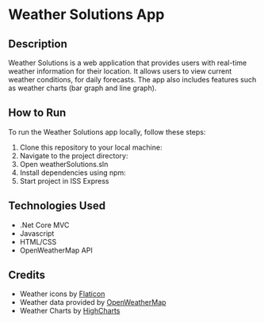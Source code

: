 # Weather Solutions App
## Description
Weather Solutions is a web application that provides users with real-time weather information for their location. 
It allows users to view current weather conditions, for daily forecasts. The app also includes features such as weather charts (bar graph and line graph).

## How to Run
To run the Weather Solutions app locally, follow these steps:

1. Clone this repository to your local machine: 
2. Navigate to the project directory:
3. Open weatherSolutions.sln
4. Install dependencies using npm:
5. Start project in ISS Express

## Technologies Used
- .Net Core MVC
- Javascript
- HTML/CSS
- OpenWeatherMap API

## Credits
- Weather icons by [Flaticon](https://www.flaticon.com/)
- Weather data provided by [OpenWeatherMap](https://openweathermap.org/)
- Weather Charts by [HighCharts](https://code.highcharts.com/)

